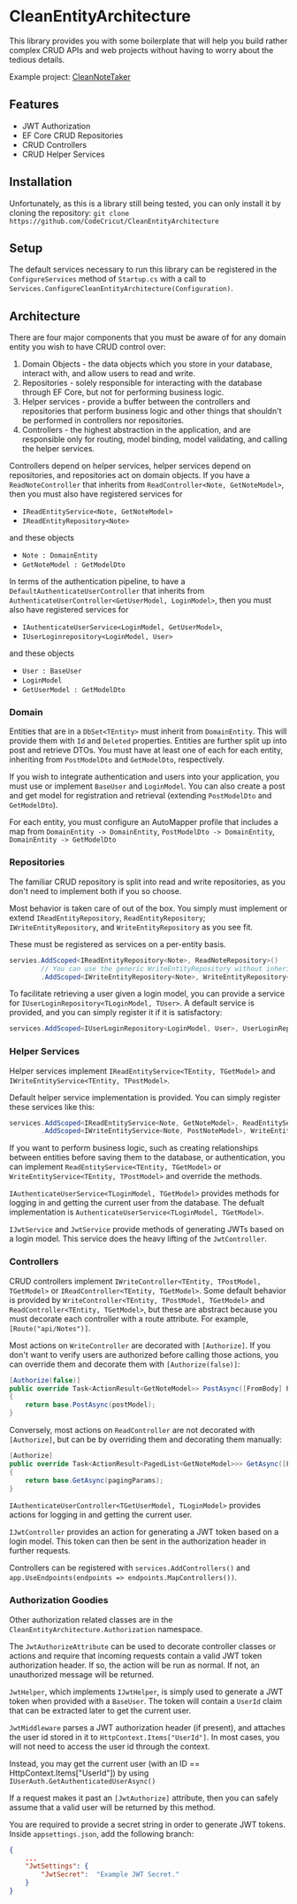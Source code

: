 ﻿# CleanEntityArchitecture
This library provides you with some boilerplate that will help you build rather complex
CRUD APIs and web projects without having to worry about the tedious details.

Example project: [CleanNoteTaker](https://github.com/CodeCricut/CleanNoteTaker)

## Features
* JWT Authorization
* EF Core CRUD Repositories
* CRUD Controllers
* CRUD Helper Services

## Installation
Unfortunately, as this is a library still being tested, you can only install it by cloning
the repository:
`git clone https://github.com/CodeCricut/CleanEntityArchitecture`

## Setup
The default services necessary to run this library can be registered in the `ConfigureServices` method of 
`Startup.cs` with a call to `Services.ConfigureCleanEntityArchitecture(Configuration)`.

## Architecture
There are four major components that you must be aware of for any domain entity you wish to have CRUD control over:
1. Domain Objects - the data objects which you store in your database, interact with, and allow users to read and write.
2. Repositories - solely responsible for interacting with the database through EF Core, but not for performing
business logic.
3. Helper services - provide a buffer between the controllers and repositories that perform business logic and other things
that shouldn't be performed in controllers nor repositories.
4. Controllers - the highest abstraction in the application, and are responsible only for routing, model binding,
	model validating, and calling the helper services.

Controllers depend on helper services, helper services depend on repositories, and repositories act on domain objects.
If you have a `ReadNoteController` that inherits from `ReadController<Note, GetNoteModel>`, then you must also have 
registered services for
* `IReadEntityService<Note, GetNoteModel>`
* `IReadEntityRepository<Note>`

and these objects
* `Note : DomainEntity`
* `GetNoteModel : GetModelDto`

In terms of the authentication pipeline, to have a `DefaultAuthenticateUserController` that inherits from 
`AuthenticateUserController<GetUserModel, LoginModel>`, then you must also have registered services for
* `IAuthenticateUserService<LoginModel, GetUserModel>`,
* `IUserLoginrepository<LoginModel, User>`

and these objects
* `User : BaseUser`
* `LoginModel`
* `GetUserModel : GetModelDto`

### Domain
Entities that are in a `DbSet<TEntity>` must inherit from `DomainEntity`. This will provide them with `Id` and `Deleted` properties.
Entities are further split up into post and retrieve DTOs. You must have at least one of each for each entity, 
inheriting from `PostModelDto` and `GetModelDto`, respectively.

If you wish to integrate authentication and users into your application, you must use or implement `BaseUser` and
`LoginModel`. You can also create a post and get model for registration and retrieval (extending `PostModelDto` and
`GetModelDto`).

For each entity, you must configure an AutoMapper profile that includes a map from `DomainEntity -> DomainEntity`,
`PostModelDto -> DomainEntity`, `DomainEntity -> GetModelDto`

### Repositories
The familiar CRUD repository is split into read and write repositories, as you don't need to implement both if 
you so choose.

Most behavior is taken care of out of the box. You simply must implement or extend `IReadEntityRepository`, `ReadEntityRepository`;
`IWriteEntityRepository`, and `WriteEntityRepository` as you see fit.

These must be registered as services on a per-entity basis.
```csharp
servies.AddScoped<IReadEntityRepository<Note>, ReadNoteRepository>()
		// You can use the generic WriteEntityRepository without inheriting from it.
		.AddScoped<IWriteEntityRepository<Note>, WriteEntityRepository<Note>>();
```

To facilitate retrieving a user given a login model, you can provide a service for `IUserLoginRepository<TLoginModel, TUser>`.
A default service is provided, and you can simply register it if it is satisfactory:
```csharp
services.AddScoped<IUserLoginRepository<LoginModel, User>, UserLoginRepository<LoginModel, User>>();
```
### Helper Services
Helper services implement `IReadEntityService<TEntity, TGetModel>` and `IWriteEntityService<TEntity, TPostModel>`.

Default helper service implementation is provided. You can simply register these services like this:
```csharp
services.AddScoped<IReadEntityService<Note, GetNoteModel>, ReadEntityService<Note, GetNoteModel>>()
		.AddScoped<IWriteEntityService<Note, PostNoteModel>, WriteEntityService<Note, PostNoteModel>>();
```

If you want to perform business logic, such as creating relationships between entities before saving them
to the database, or authentication, you can implement `ReadEntityService<TEntity, TGetModel>` or 
`WriteEntityService<TEntity, TPostModel>` and override the methods.

`IAuthenticateUserService<TLoginModel, TGetModel>` provides methods for logging
in and getting the current user from the database. The defualt implementation is `AuthenticateUserService<TLoginModel, TGetModel>`.

`IJwtService` and `JwtService` provide methods of generating JWTs based on a login model. This service does the heavy lifting of the `JwtController`.

### Controllers
CRUD controllers implement `IWriteController<TEntity, TPostModel, TGetModel>` or
`IReadController<TEntity, TGetModel>`. Some default behavior is provided by 
`WriteController<TEntity, TPostModel, TGetModel>` and `ReadController<TEntity, TGetModel>`, but these are abstract 
because you must decorate each controller with a route attribute. For example, `[Route("api/Notes")]`.

Most actions on `WriteController` are decorated with `[Authorize]`. If you don't want to verify users are 
authorized before calling those actions, you can override them and decorate them with `[Authorize(false)]`:
```csharp
[Authorize(false)]
public override Task<ActionResult<GetNoteModel>> PostAsync([FromBody] PostNoteModel postModel)
{
	return base.PostAsync(postModel);
}
```

Conversely, most actions on `ReadController` are not decorated with `[Authorize]`, but can be by overriding them
and decorating them manually:
```csharp
[Authorize]
public override Task<ActionResult<PagedList<GetNoteModel>>> GetAsync([FromQuery] PagingParams pagingParams)
{
	return base.GetAsync(pagingParams);
}
```

`IAuthenticateUserController<TGetUserModel, TLoginModel>` provides actions for logging in and getting the current
user. 

`IJwtController` provides an action for generating a JWT token based on a login model. This token can then be sent in the authorization header
in further requests.

Controllers can be registered with `services.AddControllers()` and
`app.UseEndpoints(endpoints => endpoints.MapControllers())`.

### Authorization Goodies
Other authorization related classes are in the `CleanEntityArchitecture.Authorization` namespace.

The `JwtAuthorizeAttribute` can be used to decorate controller classes or actions and require that incoming
requests contain a valid JWT token authorization header. If so, the action will be run as normal. If not, 
an unauthorized message will be returned.

`JwtHelper`, which implements `IJwtHelper`, is simply used to generate a JWT token when provided with a
`BaseUser`. The token will contain a `UserId` claim that can be extracted later to get the current user.

`JwtMiddleware` parses a JWT authorization header (if present), and attaches the user id stored in it 
to `HttpContext.Items["UserId"]`. In most cases, you will not need to access the user id through the context.

Instead, you may get the current user (with an ID == HttpContext.Items["UserId"]) by using 
`IUserAuth.GetAuthenticatedUserAsync()`

If a request makes it past an `[JwtAuthorize]` attribute, then you can safely assume that a valid user will
be returned by this method.

You are required to provide a secret string in order to generate JWT tokens. Inside `appsettings.json`, add the 
following branch:
```json
{
	...
	"JwtSettings": {
		"JwtSecret":  "Example JWT Secret."
	}
}
```
